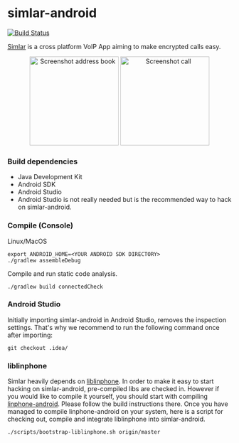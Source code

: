 simlar-android
==============

[![Build Status](https://travis-ci.org/simlar/simlar-android.svg?branch=master)](https://travis-ci.org/simlar/simlar-android)

[Simlar](https://www.simlar.org) is a cross platform VoIP App aiming to make encrypted calls easy.

<div id="screenshots" align="center">
<img src="https://www.simlar.org/press/screenshots/Android/en/contact-list.png" alt="Screenshot address book" text-align="center" width="200" margin="15">
<img src="https://www.simlar.org/press/screenshots/Android/en/talking-to-so.png" alt="Screenshot call" text-align="center" width="200" margin="15">
</div>

### Build dependencies ###
* Java Development Kit
* Android SDK
* Android Studio
 * Android Studio is not really needed but is the recommended way to hack on simlar-android.

### Compile (Console) ###
Linux/MacOS
```
export ANDROID_HOME=<YOUR ANDROID SDK DIRECTORY>
./gradlew assembleDebug
```

Compile and run static code analysis.
```
./gradlew build connectedCheck
```

### Android Studio ###
Initially importing simlar-android in Android Studio, removes the inspection settings. That's why we recommend to run the following command once after importing:
```
git checkout .idea/
```

### liblinphone ###
Simlar heavily depends on [liblinphone](http://www.linphone.org/). In order to make it easy to start hacking on simlar-android, pre-compiled libs are checked in. However if you would like to compile it yourself, you should start with compiling [linphone-android](https://github.com/BelledonneCommunications/linphone-android). Please follow the build instructions there. Once you have managed to compile linphone-android on your system, here is a script for checking out, compile and integrate liblinphone into simlar-android.
```
./scripts/bootstrap-liblinphone.sh origin/master
```
